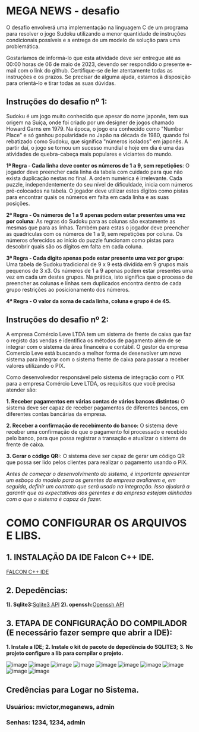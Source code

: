 # MEGA NEWS - desafio

O desafio envolverá uma implementação na linguagem C de um programa para resolver o jogo Sudoku utilizando a menor quantidade de instruções condicionais possíveis e a entrega de um modelo de solução para uma problemática.

Gostaríamos de informá-lo que esta atividade deve ser entregue até as 00:00 horas de 06 de maio de 2023, devendo ser respondido o presente e-mail com o link do github. Certifique-se de ler atentamente todas as instruções e os prazos. Se precisar de alguma ajuda, estamos à disposição para orientá-lo e tirar todas as suas dúvidas.


## Instruções do desafio nº 1:

Sudoku é um jogo muito conhecido que apesar do nome japonês, tem sua origem na Suíça, onde foi criado por um designer de jogos chamado Howard Garns em 1979. Na época, o jogo era conhecido como "Number Place" e só ganhou popularidade no Japão na década de 1980, quando foi rebatizado como Sudoku, que significa "números isolados" em japonês. A partir daí, o jogo se tornou um sucesso mundial e hoje em dia é uma das atividades de quebra-cabeça mais populares e viciantes do mundo.

**1ª Regra - Cada linha deve conter os números de 1 a 9, sem repetições**:
O jogador deve preencher cada linha da tabela com cuidado para que não exista duplicação nestas no final. A ordem numérica é irrelevante.
Cada puzzle, independentemente do seu nível de dificuldade, inicia com números pré-colocados na tabela. O jogador deve utilizar estes dígitos como pistas para encontrar quais os números em falta em cada linha e as suas posições.

**2ª Regra - Os números de 1 a 9 apenas podem estar presentes uma vez por coluna**:
As regras do Sudoku para as colunas são exatamente as mesmas que para as linhas. Também para estas o jogador deve preencher as quadrículas com os números de 1 a 9, sem repetições por coluna. Os números oferecidos ao início do puzzle funcionam como pistas para descobrir quais são os dígitos em falta em cada coluna.

**3ª Regra - Cada dígito apenas pode estar presente uma vez por grupo**:
Uma tabela de Sudoku tradicional de 9 x 9 está dividida em 9 grupos mais pequenos de 3 x3. Os números de 1 a 9 apenas podem estar presentes uma vez em cada um destes grupos.
Na prática, isto significa que o processo de preencher as colunas e linhas sem duplicados encontra dentro de cada grupo restrições ao posicionamento dos números.

**4ª Regra - O valor da soma de cada linha, coluna e grupo é de 45.**



## Instruções do desafio nº 2:

A empresa Comércio Leve LTDA tem um sistema de frente de caixa que faz o registo das vendas e identifica os métodos de pagamento além de se integrar com o sistema da área financeira e contábil.
O gestor da empresa Comercio Leve está buscando a melhor forma de desenvolver um novo sistema para integrar com o sistema frente de caixa para passar a receber valores utilizando o PIX.  

Como desenvolvedor responsável pelo sistema de integração com o PIX para a empresa Comércio Leve LTDA, os requisitos que você precisa atender são:

**1. Receber pagamentos em várias contas de vários bancos distintos:** 
O sistema deve ser capaz de receber pagamentos de diferentes bancos, em diferentes contas bancárias da empresa.

**2. Receber a confirmação de recebimento do banco:** 
O sistema deve receber uma confirmação de que o pagamento foi processado e recebido pelo banco, para que possa registrar a transação e atualizar o sistema de frente de caixa.

**3. Gerar o código QR:**: 
O sistema deve ser capaz de gerar um código QR que possa ser lido pelos clientes para realizar o pagamento usando o PIX.

*Antes de começar o desenvolvimento do sistema, é importante apresentar um esboço do modelo para os gerentes da empresa avaliarem e, em seguida, definir um contrato que será usado na integração. Isso ajudará a garantir que as expectativas dos gerentes e da empresa estejam alinhadas com o que o sistema é capaz de fazer.*


# COMO CONFIGURAR OS ARQUIVOS E LIBS.

## 1. INSTALAÇÃO DA IDE Falcon C++ IDE. 
[FALCON C++ IDE](http://sourceforge.net/projects/falconcpp/files/Binaries/3.3.0.0/Falcon%20C++-3.3.0.0-Setup.exe)

## 2. Depedências:

**1). Sqlite3:**[Sqlite3 API](https://falconcpp.sourceforge.net/packages/database/sqlite)
**2). openssh:**[Openssh API](https://falconcpp.sourceforge.net/packages/cryptography)

## 3. ETAPA DE CONFIGURAÇÃO DO COMPILADOR (E necessário fazer sempre que abrir a IDE):

**1. Instale a IDE;**
**2. Instale o kit de pacote de depedência do SQLITE3;**
**3. No projeto configure a lib para compilar o projeto.**

![image](https://user-images.githubusercontent.com/23035967/236598121-1bdd51b7-7e58-4876-bf2b-6e5f762c6436.png)
![image](https://user-images.githubusercontent.com/23035967/236598128-76521c11-5808-42de-b29a-91a345c4ae13.png)
![image](https://user-images.githubusercontent.com/23035967/236598137-5b58c33d-de02-4b35-8dcd-c37afe4625c1.png)
![image](https://user-images.githubusercontent.com/23035967/236598149-a9a81a70-e263-4be3-86cd-a40f2f293bc7.png)
![image](https://user-images.githubusercontent.com/23035967/236598156-0f9db18f-2584-4cf7-840a-ff1975e0d636.png)
![image](https://user-images.githubusercontent.com/23035967/236598160-f25a2a93-fa2a-4ba1-a3c6-6ea41053c123.png)
![image](https://user-images.githubusercontent.com/23035967/236598172-c3f70a90-6b36-47d7-bc7e-13a578466429.png)
![image](https://user-images.githubusercontent.com/23035967/236598178-74681447-ce06-46fd-8ba1-7edfd2832c2b.png)
![image](https://user-images.githubusercontent.com/23035967/236602395-00dcc42f-57e8-4e23-a2e9-97131ee6c32b.png)
![image](https://user-images.githubusercontent.com/23035967/236598191-9a2e0d56-afc6-4d16-b31c-f22624005d43.png)

## Credências para Logar no Sistema.
### Usuários: mvictor,meganews, admin
### Senhas: 1234, 1234, admin
